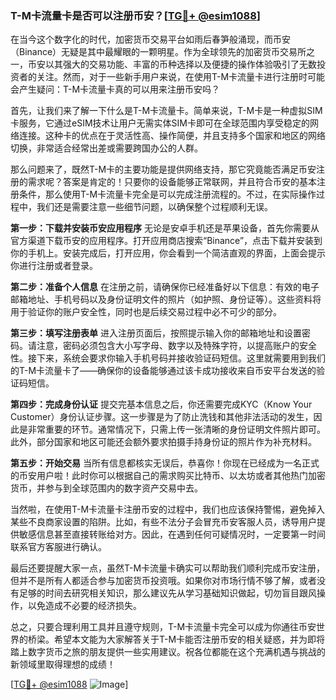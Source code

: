 ### T-M卡流量卡是否可以注册币安？[[TG💪+ @esim1088](https://t.me/s/esim1088)]

在当今这个数字化的时代，加密货币交易平台如雨后春笋般涌现，而币安（Binance）无疑是其中最耀眼的一颗明星。作为全球领先的加密货币交易所之一，币安以其强大的交易功能、丰富的币种选择以及便捷的操作体验吸引了无数投资者的关注。然而，对于一些新手用户来说，在使用T-M卡流量卡进行注册时可能会产生疑问：T-M卡流量卡真的可以用来注册币安吗？

首先，让我们来了解一下什么是T-M卡流量卡。简单来说，T-M卡是一种虚拟SIM卡服务，它通过eSIM技术让用户无需实体SIM卡即可在全球范围内享受稳定的网络连接。这种卡的优点在于灵活性高、操作简便，并且支持多个国家和地区的网络切换，非常适合经常出差或需要跨国办公的人群。

那么问题来了，既然T-M卡的主要功能是提供网络支持，那它究竟能否满足币安注册的需求呢？答案是肯定的！只要你的设备能够正常联网，并且符合币安的基本注册条件，那么使用T-M卡流量卡完全是可以完成注册流程的。不过，在实际操作过程中，我们还是需要注意一些细节问题，以确保整个过程顺利无误。

**第一步：下载并安装币安应用程序**
无论是安卓手机还是苹果设备，首先你需要从官方渠道下载币安的应用程序。打开应用商店搜索“Binance”，点击下载并安装到你的手机上。安装完成后，打开应用，你会看到一个简洁直观的界面，上面会提示你进行注册或者登录。

**第二步：准备个人信息**
在注册之前，请确保你已经准备好以下信息：有效的电子邮箱地址、手机号码以及身份证明文件的照片（如护照、身份证等）。这些资料将用于验证你的账户安全性，同时也是后续交易过程中必不可少的部分。

**第三步：填写注册表单**
进入注册页面后，按照提示输入你的邮箱地址和设置密码。请注意，密码必须包含大小写字母、数字以及特殊字符，以提高账户的安全性。接下来，系统会要求你输入手机号码并接收验证码短信。这里就需要用到我们的T-M卡流量卡了——确保你的设备能够通过该卡成功接收来自币安平台发送的验证码短信。

**第四步：完成身份认证**
提交完基本信息之后，你还需要完成KYC（Know Your Customer）身份认证步骤。这一步骤是为了防止洗钱和其他非法活动的发生，因此是非常重要的环节。通常情况下，只需上传一张清晰的身份证明文件照片即可。此外，部分国家和地区可能还会额外要求拍摄手持身份证的照片作为补充材料。

**第五步：开始交易**
当所有信息都核实无误后，恭喜你！你现在已经成为一名正式的币安用户啦！此时你可以根据自己的需求购买比特币、以太坊或者其他热门加密货币，并参与到全球范围内的数字资产交易中去。

当然啦，在使用T-M卡流量卡注册币安的过程中，我们也应该保持警惕，避免掉入某些不良商家设置的陷阱。比如，有些不法分子会冒充币安客服人员，诱导用户提供敏感信息甚至直接转账给对方。因此，在遇到任何可疑情况时，一定要第一时间联系官方客服进行确认。

最后还要提醒大家一点，虽然T-M卡流量卡确实可以帮助我们顺利完成币安注册，但并不是所有人都适合参与加密货币投资哦。如果你对市场行情不够了解，或者没有足够的时间去研究相关知识，那么建议先从学习基础知识做起，切勿盲目跟风操作，以免造成不必要的经济损失。

总之，只要合理利用工具并且遵守规则，T-M卡流量卡完全可以成为你通往币安世界的桥梁。希望本文能为大家解答关于T-M卡能否注册币安的相关疑惑，并为即将踏上数字货币之旅的朋友提供一些实用建议。祝各位都能在这个充满机遇与挑战的新领域里取得理想的成绩！

[[TG💪+ @esim1088](https://t.me/s/esim1088) ![Image](https://i.postimg.cc/4NQfJmqS/Snipaste-2025-05-13-00-14-12.png)]